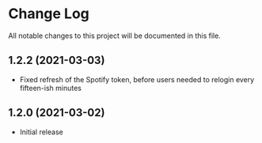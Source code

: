 # Change Log

All notable changes to this project will be documented in this file.

## 1.2.2 (2021-03-03)

- Fixed refresh of the Spotify token, before users needed to relogin every fifteen-ish minutes

## 1.2.0 (2021-03-02)

- Initial release